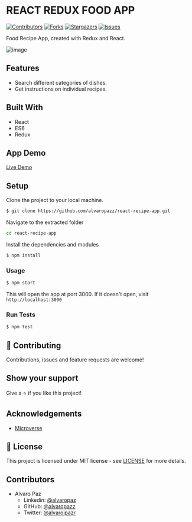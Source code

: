 # REACT REDUX FOOD APP

[![Contributors][contributors-shield]][contributors-url]
[![Forks][forks-shield]][forks-url]
[![Stargazers][stars-shield]][stars-url]
[![Issues][issues-shield]][issues-url]

Food Recipe App, created with Redux and React.

![image](https://user-images.githubusercontent.com/58086801/95114397-7e4ce200-0709-11eb-91e6-51e1ee705edc.png)

## Features
- Search different categories of dishes.
- Get instructions on individual recipes.

## Built With
- React
- ES6
- Redux

## App Demo

[Live Demo](https://food-microverse.herokuapp.com/)

## Setup

Clone the project to your local machine.

```sh
$ git clone https://github.com/alvaropazz/react-recipe-app.git
```

Navigate to the extracted folder
```sh 
cd react-recipe-app
```

Install the dependencies and modules
```sh
$ npm install
```

### Usage
```sh
$ npm start
```
This will open the app at port 3000. If it doesn't open, visit ```http://localhost:3000```

### Run Tests
```sh
$ npm test
```

## 🤝 Contributing

Contributions, issues and feature requests are welcome!

## Show your support

Give a ⭐️ if you like this project!

## Acknowledgements
- [Microverse](https://www.microverse.org/)

## 📝 License

This project is licensed under MIT license - see [LICENSE](/LICENSE) for more details.


<!-- MARKDOWN LINKS & IMAGES -->

## Contributors

- Alvaro Paz
  - Linkedin: [@alvaropaz](https://linkedin.com/in/alvaropaz/)
  - GitHub: [@alvaropazz](https://github.com/alvaropazz)
  - Twitter: [@alvaroipazr](https://twitter.com/alvaroipazr)
  
<!-- MARKDOWN LINKS & IMAGES -->

[contributors-shield]: https://img.shields.io/github/contributors/alvaropazz/react-recipe-app.svg?style=flat-square
[contributors-url]: https://github.com/alvaropazz/react-recipe-app/graphs/contributors
[forks-shield]: https://img.shields.io/github/forks/alvaropazz/react-recipe-app.svg?style=flat-square
[forks-url]: https://github.com/alvaropazz/react-recipe-app/network/members
[stars-shield]: https://img.shields.io/github/stars/alvaropazz/react-recipe-app.svg?style=flat-square
[stars-url]: https://github.com/alvaropazz/react-recipe-app/stargazers
[issues-shield]: https://img.shields.io/github/issues/alvaropazz/react-recipe-app.svg?style=flat-square
[issues-url]: https://github.com/alvaropazz/react-recipe-app/issues
